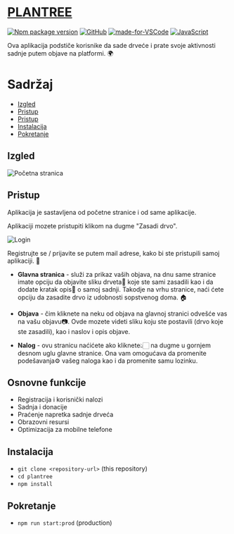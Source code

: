 # [PLANTREE](https://plantree.up.railway.app)

[![Npm package version](https://badgen.net/npm/v/express)](https://npmjs.com/package/express) [![GitHub](https://badgen.net/badge/icon/github?icon=github&label)](https://github.com) [![made-for-VSCode](https://img.shields.io/badge/Made%20for-VSCode-1f425f.svg)](https://code.visualstudio.com/) [![JavaScript](https://img.shields.io/badge/--F7DF1E?logo=javascript&logoColor=000)](https://www.javascript.com/)

Ova aplikacija podstiče korisnike da sade drveće i prate svoje aktivnosti sadnje putem objave na platformi. 🌍

# Sadržaj

- [Izgled](#Izgled)
- [Pristup](#Pristup)
- [Pristup](#Osnovnefunkcije)
- [Instalacija](#Instalacija)
- [Pokretanje](#Pokretanje)

## Izgled

![Početna stranica](https://imgur.com/ciBrcGA.png)

## Pristup

Aplikacija je sastavljena od početne stranice i od same aplikacije.

Aplikaciji mozete pristupiti klikom na dugme "Zasadi drvo".

![Login](https://imgur.com/FTqiz1C.png)

Registrujte se / prijavite se putem mail adrese, kako bi ste pristupili samoj aplikaciji. 🔑

- **Glavna stranica** - služi za prikaz vaših objava, na dnu same stranice imate opciju da objavite sliku drveta🌳 koje ste sami zasadili kao i da dodate kratak opis📃 o samoj sadnji. Takodje na vrhu stranice, naći ćete opciju da zasadite drvo iz udobnosti sopstvenog doma. 🏠

- **Objava** - čim kliknete na neku od objava na glavnoj stranici odvešće vas na vašu objavu📷. Ovde mozete videti sliku koju ste postavili (drvo koje ste zasadili), kao i naslov i opis objave.

- **Nalog** - ovu stranicu naćićete ako kliknete👆🏻 na dugme u gornjem desnom uglu glavne stranice. Ona vam omogućava da promenite podešavanja⚙️ vašeg naloga kao i da promenite samu lozinku.

## Osnovne funkcije

- Registracija i korisnički nalozi
- Sadnja i donacije
- Praćenje napretka sadnje drveća
- Obrazovni resursi
- Optimizacija za mobilne telefone

## Instalacija

- `git clone <repository-url>` (this repository)
- `cd plantree`
- `npm install`

## Pokretanje

- `npm run start:prod` (production)
